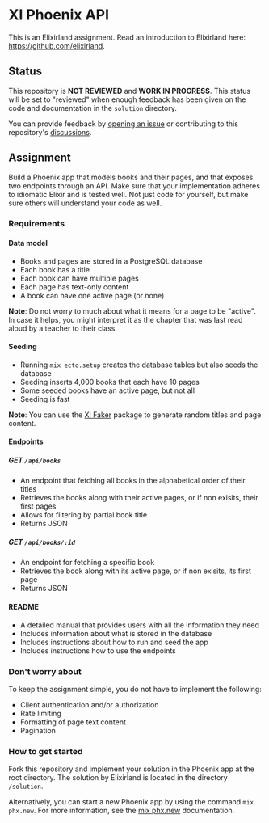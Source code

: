 # Xl Phoenix API
This is an Elixirland assignment. Read an introduction to Elixirland here: https://github.com/elixirland.

## Status
This repository is **NOT REVIEWED** and **WORK IN PROGRESS**. This status will be set to "reviewed" when enough feedback has been given on the code and documentation in the `solution` directory.

You can provide feedback by [opening an issue](https://github.com/elixirland/xl-phoenix-api/issues/new) or contributing to this repository's [discussions](https://github.com/elixirland/xl-phoenix-api/discussions).

## Assignment
Build a Phoenix app that models books and their pages, and that exposes two endpoints through an API. Make sure that your implementation adheres to idiomatic Elixir and is tested well. Not just code for yourself, but make sure others will understand your code as well.

### Requirements
#### Data model
- Books and pages are stored in a PostgreSQL database
- Each book has a title
- Each book can have multiple pages
- Each page has text-only content
- A book can have one active page (or none)

**Note**: Do not worry to much about what it means for a page to be "active". In case it helps, you might interpret it as the chapter that was last read aloud by a teacher to their class.

#### Seeding
- Running `mix ecto.setup` creates the database tables but also seeds the database
- Seeding inserts 4,000 books that each have 10 pages
- Some seeded books have an active page, but not all
- Seeding is fast

**Note**: You can use the [Xl Faker](https://hex.pm/packages/xl_faker) package to generate random titles and page content.

#### Endpoints
##### GET `/api/books`
- An endpoint that fetching all books in the alphabetical order of their titles
- Retrieves the books along with their active pages, or if non exisits, their first pages
- Allows for filtering by partial book title
- Returns JSON
  
##### GET `/api/books/:id`
- An endpoint for fetching a specific book
- Retrieves the book along with its active page, or if non exisits, its first page
- Returns JSON

#### README
- A detailed manual that provides users with all the information they need
- Includes information about what is stored in the database
- Includes instructions about how to run and seed the app
- Includes instructions how to use the endpoints

### Don't worry about
To keep the assignment simple, you do not have to implement the following:

- Client authentication and/or authorization
- Rate limiting
- Formatting of page text content
- Pagination

### How to get started
Fork this repository and implement your solution in the Phoenix app at the root directory. The solution by Elixirland is located in the directory `/solution`.

Alternatively, you can start a new Phoenix app by using the command `mix phx.new`. For more information, see the [mix phx.new](https://hexdocs.pm/phoenix/Mix.Tasks.Phx.New.html) documentation.
